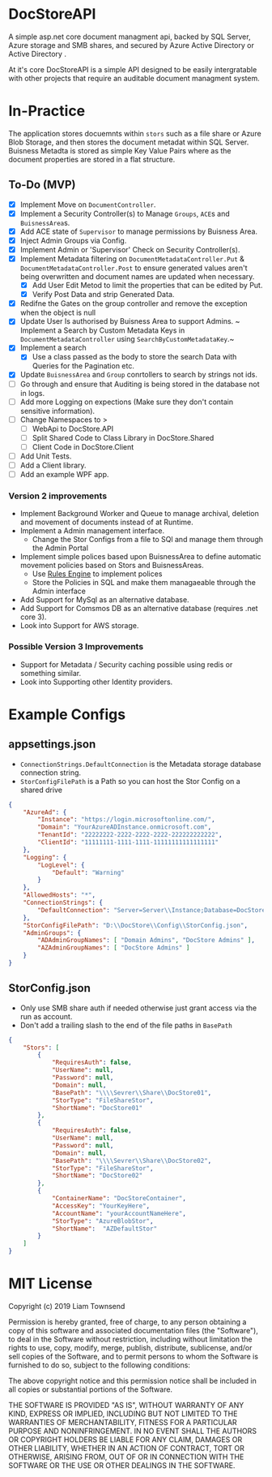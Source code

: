 # DocStoreAPI
A simple asp.net core document managment api, backed by SQL Server, Azure storage and SMB shares, and secured by Azure Active Directory or Active Directory .

At it's core DocStoreAPI is a simple API designed to be easily intergratable with other projects that require an auditable document managment system.

# In-Practice
The application stores docuemnts within `stors` such as a file share or Azure Blob Storage, and then stores the document metadat within SQL Server. Buisness Metadta is stored as simple Key Value Pairs where as the document properties are stored in a flat structure.


## To-Do (MVP)
- [x] Implement Move on `DocumentController`.
- [x] Implement a Security Controller(s) to Manage `Groups`, `ACE`s and `BuisnessArea`s.
- [x] Add ACE state of `Supervisor` to manage permissions by Buisness Area.
- [x] Inject Admin Groups via Config.
- [x] Implement Admin or 'Supervisor' Check on Security Controller(s).
- [x] Implement Metadata filtering on `DocumentMetadataController.Put` & `DocumentMetadataController.Post` to ensure generated values aren't being overwritten and document names are updated when necessary.
	- [x] Add User Edit Metod to limit the properties that can be edited by Put.
	- [x] Verify Post Data and strip Generated Data.
- [x] Redifne the Gates on the group controller and remove the exception when the object is null
- [x] Update User Is authorised by Buisness Area to support Admins.
~ Implement a Search by Custom Metadata Keys in `DocumentMetadataController` using `SearchByCustomMetadataKey`.~
- [x] Implement a search 
	- [x] Use a class passed as the body to store the search Data with Queries for the Pagination etc.
- [x] Update `BuisnessArea` and `Group` conrtollers to search by strings not ids.
- [ ] Go through and ensure that Auditing is being stored in the database not in logs.
- [ ] Add more Logging on expections (Make sure they don't contain sensitive information).
- [ ] Change Namespaces to >
	- [ ] WebApi to DocStore.API
	- [ ] Split Shared Code to Class Library in DocStore.Shared
	- [ ] Client Code in DocStore.Client
- [ ] Add Unit Tests.
- [ ] Add a Client library.
- [ ] Add an example WPF app.

### Version 2 improvements
- Implement Background Worker and Queue to manage archival, deletion and movement of documents instead of at Runtime.
- Implement a Admin management interface.
	- Change the Stor Configs from a file to SQl and manage them through the Admin Portal
- Implement simple polices based upon BuisnessArea to define automatic movement policies based on Stors and BuisnessAreas.
	- Use [Rules Engine](https://github.com/microsoft/RulesEngine) to implement polices
	- Store the Policies in SQL and make them managaeable through the Admin interface
- Add Support for MySql as an alternative database.
- Add Support for Comsmos DB as an alternative database (requires .net core 3).
- Look into Support for AWS storage.

### Possible Version 3 Improvements
- Support for Metadata / Security caching possible using redis or something similar.
- Look into Supporting other Identity providers.


# Example Configs

## appsettings.json

- `ConnectionStrings.DefaultConnection` is the Metadata storage database connection string.
- `StorConfigFilePath` is a Path so you can host the Stor Config on a shared drive

``` json
{
	"AzureAd": {
		"Instance": "https://login.microsoftonline.com/",
		"Domain": "YourAzureADInstance.onmicrosoft.com",
		"TenantId": "22222222-2222-2222-2222-222222222222",
		"ClientId": "11111111-1111-1111-11111111111111111"
	},
	"Logging": {
		"LogLevel": {
			"Default": "Warning"
		}
	},
	"AllowedHosts": "*",
	"ConnectionStrings": {
		"DefaultConnection": "Server=Server\\Instance;Database=DocStore;User Id=SQLUSer;Password=Password;"
	},
	"StorConfigFilePath": "D:\\DocStore\\Config\\StorConfig.json",
	"AdminGroups": {
		"ADAdminGroupNames": [ "Domain Admins", "DocStore Admins" ],
		"AZAdminGroupNames": [ "DocStore Admins" ]
	}
}
```

## StorConfig.json

- Only use SMB share auth if needed otherwise just grant access via the run as account.
- Don't add a trailing slash to the end of the file paths in `BasePath`

``` json
{
	"Stors": [
		{
			"RequiresAuth": false,
			"UserName": null,
			"Password": null,
			"Domain": null,
			"BasePath": "\\\\Sevrer\\Share\\DocStore01",
			"StorType": "FileShareStor",
			"ShortName": "DocStore01"
		},
		{
			"RequiresAuth": false,
			"UserName": null,
			"Password": null,
			"Domain": null,
			"BasePath": "\\\\Sevrer\\Share\\DocStore02",
			"StorType": "FileShareStor",
			"ShortName": "DocStore02"
		},
		{
			"ContainerName": "DocStoreContainer",
			"AccessKey": "YourKeyHere",
			"AccountName": "yourAccountNameHere",
			"StorType": "AzureBlobStor",
			"ShortName":  "AZDefaultStor"
		}
	]
}
```


# MIT License

Copyright (c) 2019 Liam Townsend

Permission is hereby granted, free of charge, to any person obtaining a copy
of this software and associated documentation files (the "Software"), to deal
in the Software without restriction, including without limitation the rights
to use, copy, modify, merge, publish, distribute, sublicense, and/or sell
copies of the Software, and to permit persons to whom the Software is
furnished to do so, subject to the following conditions:

The above copyright notice and this permission notice shall be included in all
copies or substantial portions of the Software.

THE SOFTWARE IS PROVIDED "AS IS", WITHOUT WARRANTY OF ANY KIND, EXPRESS OR
IMPLIED, INCLUDING BUT NOT LIMITED TO THE WARRANTIES OF MERCHANTABILITY,
FITNESS FOR A PARTICULAR PURPOSE AND NONINFRINGEMENT. IN NO EVENT SHALL THE
AUTHORS OR COPYRIGHT HOLDERS BE LIABLE FOR ANY CLAIM, DAMAGES OR OTHER
LIABILITY, WHETHER IN AN ACTION OF CONTRACT, TORT OR OTHERWISE, ARISING FROM,
OUT OF OR IN CONNECTION WITH THE SOFTWARE OR THE USE OR OTHER DEALINGS IN THE
SOFTWARE.